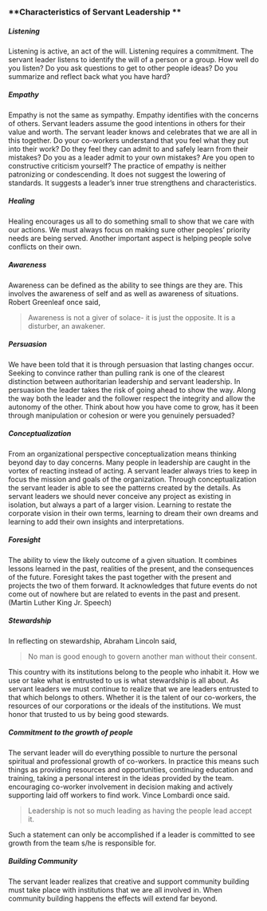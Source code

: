### **Characteristics of Servant Leadership **

##### **Listening**

Listening is active, an act of the will. Listening requires a commitment. The servant leader listens to identify the will of a person or a group. How well do you listen? Do you ask questions to get to other people ideas? Do you summarize and reflect back what you have hard?

##### **Empathy**

Empathy is not the same as sympathy. Empathy identifies with the concerns of others. Servant leaders assume the good intentions in others for their value and worth. The servant leader knows and celebrates that we are all in this together. Do your co-workers understand that you feel what they put into their work? Do they feel they can admit to and safely learn from their mistakes? Do you as a leader admit to your own mistakes? Are you open to constructive criticism yourself? The practice of empathy is neither patronizing or condescending. It does not suggest the lowering of standards. It suggests a leader’s inner true strengthens and characteristics.

##### **Healing**

Healing encourages us all to do something small to show that we care with our actions. We must always focus on making sure other peoples’ priority needs are being served. Another important aspect is helping people solve conflicts on their own.

##### **Awareness**

Awareness can be defined as the ability to see things are they are. This involves the awareness of self and as well as awareness of situations. Robert Greenleaf once said,

> Awareness is not a giver of solace- it is just the opposite. It is a disturber, an awakener.

##### **Persuasion**

We have been told that it is through persuasion that lasting changes occur. Seeking to convince rather than pulling rank is one of the clearest distinction between authoritarian leadership and servant leadership. In persuasion the leader takes the risk of going ahead to show the way. Along the way both the leader and the follower respect the integrity and allow the autonomy of the other. Think about how you have come to grow, has it been through manipulation or cohesion or were you genuinely persuaded?

##### **Conceptualization**

From an organizational perspective conceptualization means thinking beyond day to day concerns. Many people in leadership are caught in the vortex of reacting instead of acting. A servant leader always tries to keep in focus the mission and goals of the organization. Through conceptualization the servant leader is able to see the patterns created by the details. As servant leaders we should never conceive any project as existing in isolation, but always a part of a larger vision. Learning to restate the corporate vision in their own terms, learning to dream their own dreams and learning to add their own insights and interpretations.

##### **Foresight**

The ability to view the likely outcome of a given situation. It combines lessons learned in the past, realities of the present, and the consequences of the future. Foresight takes the past together with the present and projects the two of them forward. It acknowledges that future events do not come out of nowhere but are related to events in the past and present. \(Martin Luther King Jr. Speech\)

##### **Stewardship**

In reflecting on stewardship, Abraham Lincoln said,

> No man is good enough to govern another man without their consent.

This country with its institutions belong to the people who inhabit it. How we use or take what is entrusted to us is what stewardship is all about. As servant leaders we must continue to realize that we are leaders entrusted to that which belongs to others. Whether it is the talent of our co-workers, the resources of our corporations or the ideals of the institutions. We must honor that trusted to us by being good stewards.

##### **Commitment to the growth of people**

The servant leader will do everything possible to nurture the personal spiritual and professional growth of co-workers. In practice this means such things as providing resources and opportunities, continuing education and training, taking a personal interest in the ideas provided by the team. encouraging co-worker involvement in decision making and actively supporting laid off workers to find work. Vince Lombardi once said.

> Leadership is not so much leading as having the people lead accept it.

Such a statement can only be accomplished if a leader is committed to see growth from the team s/he is responsible for.

##### **Building Community**

The servant leader realizes that creative and support community building must take place with institutions that we are all involved in. When community building happens the effects will extend far beyond.

